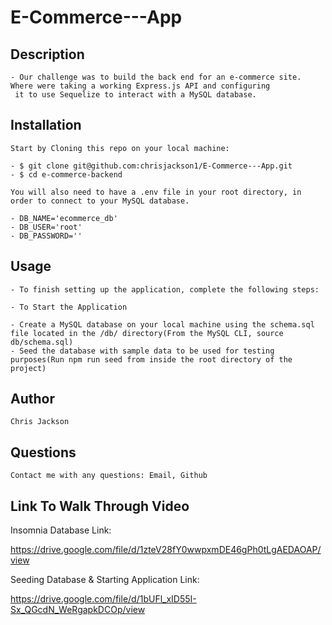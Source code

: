 # E-Commerce---App

## Description
    - Our challenge was to build the back end for an e-commerce site.
    Where were taking a working Express.js API and configuring
     it to use Sequelize to interact with a MySQL database.

## Installation

    Start by Cloning this repo on your local machine:

    - $ git clone git@github.com:chrisjackson1/E-Commerce---App.git
    - $ cd e-commerce-backend 

    You will also need to have a .env file in your root directory, in order to connect to your MySQL database.

    - DB_NAME='ecommerce_db'
    - DB_USER='root'
    - DB_PASSWORD=''  
## Usage

    - To finish setting up the application, complete the following steps:

    - To Start the Application

    - Create a MySQL database on your local machine using the schema.sql file located in the /db/ directory(From the MySQL CLI, source db/schema.sql)
    - Seed the database with sample data to be used for testing purposes(Run npm run seed from inside the root directory of the project)

## Author

    Chris Jackson

## Questions

    Contact me with any questions: Email, Github

## Link To Walk Through Video

Insomnia Database Link:

https://drive.google.com/file/d/1zteV28fY0wwpxmDE46gPh0tLgAEDAOAP/view

Seeding Database & Starting Application Link: 

https://drive.google.com/file/d/1bUFl_xID55I-Sx_QGcdN_WeRgapkDCOp/view

